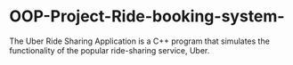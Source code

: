 # OOP-Project-Ride-booking-system-
The Uber Ride Sharing Application is a C++ program that simulates the functionality of the popular ride-sharing service, Uber.
